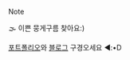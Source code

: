 > [!Note]
> 🌫 이쁜 뭉게구름 찾아요:)


[포트폴리오](https://www.rallit.com/resumes/1308132@red27856374/%EC%8B%A0%ED%9D%AC%EC%84%B1)와 [블로그](https://siniseong-blog.vercel.app/) 구경오세요 ◄:•D

